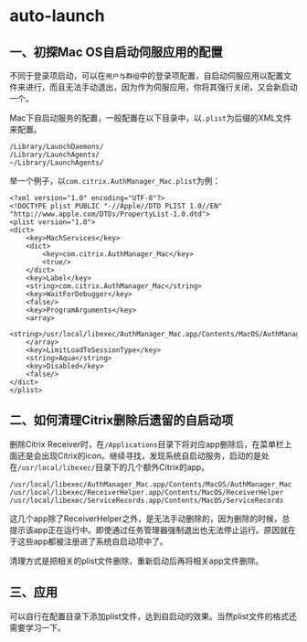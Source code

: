 # auto-launch


## 一、初探Mac OS自启动伺服应用的配置

不同于登录项启动，可以在`用户与群组`中的登录项配置，自启动伺服应用以配置文件来进行，而且无法手动退出，因为作为伺服应用，你将其强行关闭，又会新启动一个。

Mac下自启动服务的配置，一般配置在以下目录中，以`.plist`为后缀的XML文件来配置。

    /Library/LaunchDaemons/
    /Library/LaunchAgents/
    ~/Library/LaunchAgents/

举一个例子，以`com.citrix.AuthManager_Mac.plist`为例：

    <?xml version="1.0" encoding="UTF-8"?>
    <!DOCTYPE plist PUBLIC "-//Apple//DTD PLIST 1.0//EN" "http://www.apple.com/DTDs/PropertyList-1.0.dtd">
    <plist version="1.0">
    <dict>
        <key>MachServices</key>
        <dict>
            <key>com.citrix.AuthManager_Mac</key>
            <true/>
        </dict>
        <key>Label</key>
        <string>com.citrix.AuthManager_Mac</string>
        <key>WaitForDebugger</key>
        <false/>
        <key>ProgramArguments</key>
        <array>
            <string>/usr/local/libexec/AuthManager_Mac.app/Contents/MacOS/AuthManager_Mac</string>
        </array>
        <key>LimitLoadToSessionType</key>
        <string>Aqua</string>
        <key>Disabled</key>
        <false/>
    </dict>
    </plist>



## 二、如何清理Citrix删除后遗留的自启动项


删除Citrix Receiver时，在`/Applications`目录下将对应app删除后，在菜单栏上面还是会出现Citrix的icon。继续寻找，发现系统自启动服务，启动的是处在`/usr/local/libexec/`目录下的几个额外Citrix的app。

    /usr/local/libexec/AuthManager_Mac.app/Contents/MacOS/AuthManager_Mac
    /usr/local/libexec/ReceiverHelper.app/Contents/MacOS/ReceiverHelper
    /usr/local/libexec/ServiceRecords.app/Contents/MacOS/ServiceRecords

这几个app除了ReceiverHelper之外，是无法手动删除的，因为删除的时候，总提示该app正在运行中。即使通过任务管理器强制退出也无法停止运行。原因就在于这些app都被注册进了系统自启动项中了。

清理方式是把相关的plist文件删除，重新启动后再将相关app文件删除。



## 三、应用

可以自行在配置目录下添加plist文件，达到自启动的效果。当然plist文件的格式还需要学习一下。

